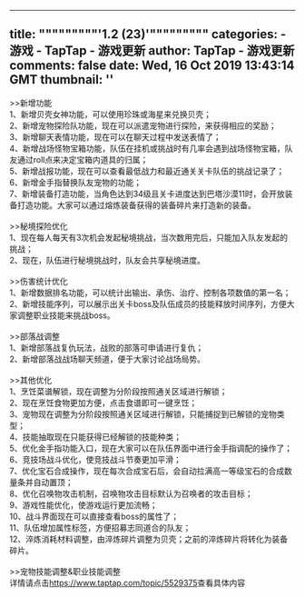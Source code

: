 
---
title: """""""""'1.2 (23)'"""""""""
categories: 
    - 游戏
    - TapTap - 游戏更新
author: TapTap - 游戏更新
comments: false
date: Wed, 16 Oct 2019 13:43:14 GMT
thumbnail: ''
---

<div>   
<div>>>新增功能<br>1、新增贝壳女神功能，可以使用珍珠或海星来兑换贝壳；<br>2、新增宠物探险队功能，现在可以派遣宠物进行探险，来获得相应的奖励；<br>3、新增聊天表情功能，现在可以在聊天过程中发送表情了；<br>4、新增战场怪物宝箱功能，队伍在挂机或挑战时有几率会遇到战场怪物宝箱，队友通过roll点来决定宝箱内道具的归属；<br>5、新增战报功能，现在可以查看最低战力和最近通关关卡队伍的挑战记录了；<br>6、新增金手指替换队友宠物的功能；<br>7、新增装备打造功能，当角色达到34级且关卡进度达到巴塔沙漠11时，会开放装备打造功能。大家可以通过熔炼装备获得的装备碎片来打造新的装备。<br class="bbcode-paragraph-br"><br class="bbcode-paragraph-br">>>秘境探险优化<br>1、现在每人每天有3次机会发起秘境挑战，当次数用完后，只能加入队友发起的挑战；<br>2、现在，队伍进行秘境挑战时，队友会共享秘境进度。<br class="bbcode-paragraph-br"><br class="bbcode-paragraph-br">>>伤害统计优化<br>1、新增数据排名功能，可以统计出输出、承伤、治疗、控制各项数值的第一名；<br>2、新增技能序列，可以展示出关卡boss及队伍成员的技能释放时间序列，方便大家调整职业技能来挑战boss。<br class="bbcode-paragraph-br"><br class="bbcode-paragraph-br">>>部落战调整<br>1、新增部落战复仇玩法，战败的部落可申请进行复仇；<br>2、新增部落战战场聊天频道，便于大家讨论战场局势。<br class="bbcode-paragraph-br"><br class="bbcode-paragraph-br">>>其他优化<br>1、烹饪菜谱解锁，现在调整为分阶段按照通关区域进行解锁；<br>2、现在烹饪食物更加方便，点击食谱即可一键烹饪；<br>3、宠物现在调整为分阶段按照通关区域进行解锁，只能捕捉到已解锁的宠物类型；<br>4、技能抽取现在只能获得已经解锁的技能种类；<br>5、优化金手指功能入口，现在大家可以在队伍界面中进行金手指调配的操作了；<br>6、竞技场战斗优化，使竞技战斗节奏更加平滑；<br>7、优化宝石合成操作，现在每次合成宝石后，会自动拉满高一等级宝石的合成数量条并自动置顶；<br>8、优化召唤物攻击机制，召唤物攻击目标默认为召唤者的攻击目标；<br>9、游戏性能优化，使游戏运行更加流畅；<br>10、战斗界面现在可以直接查看boss的属性了；<br>11、队伍增加属性标签，方便招募志同道合的队友；<br>12、淬炼消耗材料调整，由淬炼碎片调整为贝壳；之前的淬炼碎片将转化为装备碎片。<br class="bbcode-paragraph-br"><br class="bbcode-paragraph-br">>>宠物技能调整&职业技能调整<br>详情请点击<a data-type="bbcode-no-link" href="taptap://taptap.com/topic?topic_id=5529375" data-origin-href="https://www.taptap.com/topic/5529375">https://www.taptap.com/topic/5529375</a>查看具体内容</div>  
</div>
            